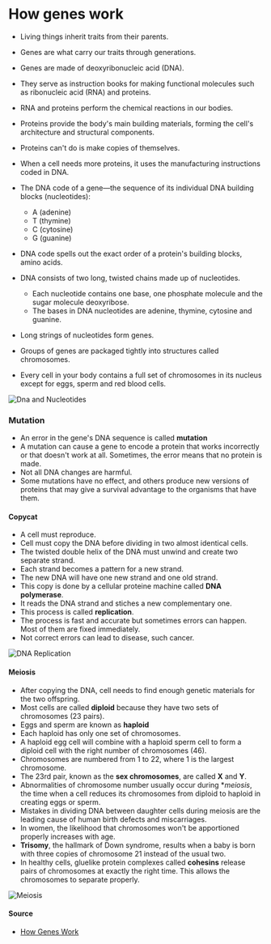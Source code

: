 # How genes work

- Living things inherit traits from their parents.
- Genes are what carry our traits through generations. 
- Genes are made of deoxyribonucleic acid (DNA).
- They serve as instruction books for making functional molecules such as ribonucleic acid (RNA) and proteins.
- RNA and proteins perform the chemical reactions in our bodies.

- Proteins provide the body's main building materials, forming the cell's architecture and structural components. 
- Proteins can't do is make copies of themselves. 
- When a cell needs more proteins, it uses the manufacturing instructions coded in DNA.
- The DNA code of a gene—the sequence of its individual DNA building blocks (nucleotides):
   - A (adenine)
   - T (thymine)
   - C (cytosine)
   - G (guanine)
- DNA code spells out the exact order of a protein's building blocks, amino acids.
- DNA consists of two long, twisted chains made up of nucleotides. 
    - Each nucleotide contains one base, one phosphate molecule and the sugar molecule deoxyribose. 
    - The bases in DNA nucleotides are adenine, thymine, cytosine and guanine.
- Long strings of nucleotides form genes.
- Groups of genes are packaged tightly into structures called chromosomes. 
- Every cell in your body contains a full set of chromosomes in its nucleus except for eggs, sperm and red blood cells.

![Dna and Nucleotides](http://upload.wikimedia.org/wikipedia/commons/d/d3/0322_DNA_Nucleotides.jpg)


### Mutation
- An error in the gene's DNA sequence is called **mutation**
- A mutation can cause a gene to encode a protein that works incorrectly or that doesn't work at all. Sometimes, the error means that no protein is made.
- Not all DNA changes are harmful. 
- Some mutations have no effect, and others produce new versions of proteins that may give a survival advantage to the organisms that have them. 

#### Copycat
- A cell must reproduce.
- Cell must copy the DNA before dividing in two almost identical cells.
- The twisted double helix of the DNA must unwind and create two separate strand.
- Each strand becomes a pattern for a new strand.
- The new DNA will have one new strand and one old strand.
- This copy is done by a cellular proteine machine called **DNA polymerase**.
- It reads the DNA strand and stiches a new complementary one.
- This process is called **replication**.
- The process is fast and accurate but sometimes errors can happen. Most of them are fixed immediately.
- Not correct errors can lead to disease, such cancer.

![DNA Replication](http://upload.wikimedia.org/wikipedia/commons/thumb/7/70/DNA_replication_split.svg/508px-DNA_replication_split.svg.png)

#### Meiosis
- After copying the DNA, cell needs to find enough genetic materials for the two offspring.
- Most cells are called **diploid** because they have two sets of chromosomes (23 pairs).
- Eggs and sperm are known as **haploid**
- Each haploid has only one set of chromosomes.
- A haploid egg cell will combine with a haploid sperm cell to form a diploid cell with the right number of chromosomes (46).
- Chromosomes are numbered from 1 to 22, where 1 is the largest chromosome.
- The 23rd pair, known as the **sex chromosomes**, are called **X** and **Y**.
- Abnormalities of chromosome number usually occur during **meiosis*, the time when a cell reduces its chromosomes from diploid to haploid in creating eggs or sperm.
- Mistakes in dividing DNA between daughter cells during meiosis are the leading cause of human birth defects and miscarriages.
- In women, the likelihood that chromosomes won't be apportioned properly increases with age.
- **Trisomy**, the hallmark of Down syndrome, results when a baby is born with three copies of chromosome 21 instead of the usual two.
- In healthy cells, gluelike protein complexes called **cohesins** release pairs of chromosomes at exactly the right time. This allows the chromosomes to separate properly.

![Meiosis](https://biologypost.files.wordpress.com/2013/01/meiosis.jpg)


#### Source
- [How Genes Work](http://goo.gl/cqXsz2)
